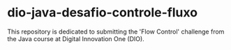 # dio-java-desafio-controle-fluxo
This repository is dedicated to submitting the 'Flow Control' challenge from the Java course at Digital Innovation One (DIO).
